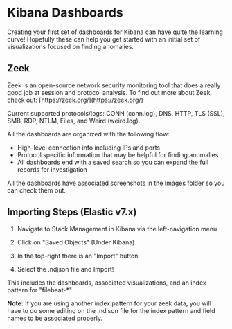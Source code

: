 # Kibana Dashboards

Creating your first set of dashboards for Kibana can have quite the learning curve! Hopefully these can help you get started with an initial set of visualizations focused on finding anomalies.

## Zeek

Zeek is an open-source network security monitoring tool that does a really good job at session and protocol analysis. To find out more about Zeek, check out: [https://zeek.org/](https://zeek.org/)

Current supported protocols/logs: CONN (conn.log), DNS, HTTP, TLS (SSL), SMB, RDP, NTLM, Files, and Weird (weird.log).

All the dashboards are organized with the following flow:
- High-level connection info including IPs and ports
- Protocol specific information that may be helpful for finding anomalies
- All dashboards end with a saved search so you can expand the full records for investigation

All the dashboards have associated screenshots in the Images folder so you can check them out. 

## Importing Steps (Elastic v7.x)

1. Navigate to Stack Management in Kibana via the left-navigation menu

2. Click on "Saved Objects" (Under Kibana)

3. In the top-right there is an "Import" button

4. Select the .ndjson file and Import!

This includes the dashboards, associated visualizations, and an index pattern for "filebeat-*"

**Note:** If you are using another index pattern for your zeek data, you will have to do some editing on the .ndjson file for the index pattern and field names to be associated properly.